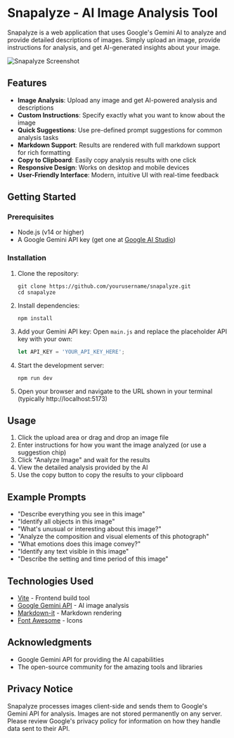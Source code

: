 ﻿# Snapalyze - AI Image Analysis Tool

Snapalyze is a web application that uses Google's Gemini AI to analyze and provide detailed descriptions of images. Simply upload an image, provide instructions for analysis, and get AI-generated insights about your image.

![Snapalyze Screenshot](https://i.imgur.com/placeholder.png)

## Features

- **Image Analysis**: Upload any image and get AI-powered analysis and descriptions
- **Custom Instructions**: Specify exactly what you want to know about the image
- **Quick Suggestions**: Use pre-defined prompt suggestions for common analysis tasks
- **Markdown Support**: Results are rendered with full markdown support for rich formatting
- **Copy to Clipboard**: Easily copy analysis results with one click
- **Responsive Design**: Works on desktop and mobile devices
- **User-Friendly Interface**: Modern, intuitive UI with real-time feedback

## Getting Started

### Prerequisites

- Node.js (v14 or higher)
- A Google Gemini API key (get one at [Google AI Studio](https://ai.google.dev/))

### Installation

1. Clone the repository:
   ```
   git clone https://github.com/yourusername/snapalyze.git
   cd snapalyze
   ```

2. Install dependencies:
   ```
   npm install
   ```

3. Add your Gemini API key:
   Open `main.js` and replace the placeholder API key with your own:
   ```javascript
   let API_KEY = 'YOUR_API_KEY_HERE';
   ```

4. Start the development server:
   ```
   npm run dev
   ```

5. Open your browser and navigate to the URL shown in your terminal (typically http://localhost:5173)

## Usage

1. Click the upload area or drag and drop an image file
2. Enter instructions for how you want the image analyzed (or use a suggestion chip)
3. Click "Analyze Image" and wait for the results
4. View the detailed analysis provided by the AI
5. Use the copy button to copy the results to your clipboard

## Example Prompts

- "Describe everything you see in this image"
- "Identify all objects in this image"
- "What's unusual or interesting about this image?"
- "Analyze the composition and visual elements of this photograph"
- "What emotions does this image convey?"
- "Identify any text visible in this image"
- "Describe the setting and time period of this image"

## Technologies Used

- [Vite](https://vitejs.dev/) - Frontend build tool
- [Google Gemini API](https://ai.google.dev/) - AI image analysis
- [Markdown-it](https://github.com/markdown-it/markdown-it) - Markdown rendering
- [Font Awesome](https://fontawesome.com/) - Icons


## Acknowledgments

- Google Gemini API for providing the AI capabilities
- The open-source community for the amazing tools and libraries

## Privacy Notice

Snapalyze processes images client-side and sends them to Google's Gemini API for analysis. Images are not stored permanently on any server. Please review Google's privacy policy for information on how they handle data sent to their API.
